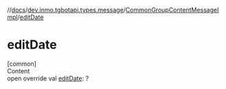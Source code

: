 //[docs](../../../index.md)/[dev.inmo.tgbotapi.types.message](../index.md)/[CommonGroupContentMessageImpl](index.md)/[editDate](edit-date.md)



# editDate  
[common]  
Content  
open override val [editDate](edit-date.md): ?  



